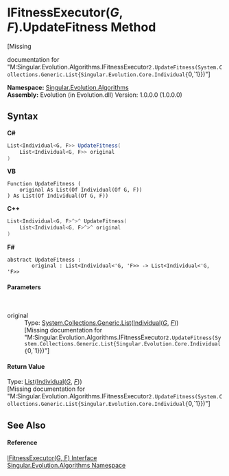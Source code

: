 # IFitnessExecutor(*G*, *F*).UpdateFitness Method 
 

\[Missing <summary> documentation for "M:Singular.Evolution.Algorithms.IFitnessExecutor`2.UpdateFitness(System.Collections.Generic.List{Singular.Evolution.Core.Individual{`0,`1}})"\]

**Namespace:**&nbsp;<a href="abe06fa4-bd7d-97b9-28d0-1b08952971eb">Singular.Evolution.Algorithms</a><br />**Assembly:**&nbsp;Evolution (in Evolution.dll) Version: 1.0.0.0 (1.0.0.0)

## Syntax

**C#**<br />
``` C#
List<Individual<G, F>> UpdateFitness(
	List<Individual<G, F>> original
)
```

**VB**<br />
``` VB
Function UpdateFitness ( 
	original As List(Of Individual(Of G, F))
) As List(Of Individual(Of G, F))
```

**C++**<br />
``` C++
List<Individual<G, F>^>^ UpdateFitness(
	List<Individual<G, F>^>^ original
)
```

**F#**<br />
``` F#
abstract UpdateFitness : 
        original : List<Individual<'G, 'F>> -> List<Individual<'G, 'F>> 

```


#### Parameters
&nbsp;<dl><dt>original</dt><dd>Type: <a href="http://msdn2.microsoft.com/en-us/library/6sh2ey19" target="_blank">System.Collections.Generic.List</a>(<a href="afb26626-7779-18a2-0296-c5579e7867df">Individual</a>(<a href="2b161e85-97b6-d164-e1e5-d57c8be7c80f">*G*</a>, <a href="2b161e85-97b6-d164-e1e5-d57c8be7c80f">*F*</a>))<br />\[Missing <param name="original"/> documentation for "M:Singular.Evolution.Algorithms.IFitnessExecutor`2.UpdateFitness(System.Collections.Generic.List{Singular.Evolution.Core.Individual{`0,`1}})"\]</dd></dl>

#### Return Value
Type: <a href="http://msdn2.microsoft.com/en-us/library/6sh2ey19" target="_blank">List</a>(<a href="afb26626-7779-18a2-0296-c5579e7867df">Individual</a>(<a href="2b161e85-97b6-d164-e1e5-d57c8be7c80f">*G*</a>, <a href="2b161e85-97b6-d164-e1e5-d57c8be7c80f">*F*</a>))<br />\[Missing <returns> documentation for "M:Singular.Evolution.Algorithms.IFitnessExecutor`2.UpdateFitness(System.Collections.Generic.List{Singular.Evolution.Core.Individual{`0,`1}})"\]

## See Also


#### Reference
<a href="2b161e85-97b6-d164-e1e5-d57c8be7c80f">IFitnessExecutor(G, F) Interface</a><br /><a href="abe06fa4-bd7d-97b9-28d0-1b08952971eb">Singular.Evolution.Algorithms Namespace</a><br />